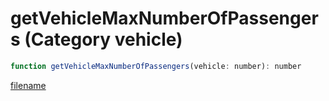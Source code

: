 # getVehicleMaxNumberOfPassengers (Category vehicle)

```js
function getVehicleMaxNumberOfPassengers(vehicle: number): number
```

[filename](getVehicleMaxNumberOfPassengers_m.md ':include')